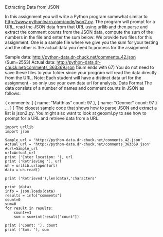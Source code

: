 Extracting Data from JSON

In this assignment you will write a Python program somewhat similar to http://www.pythonlearn.com/code/json2.py. The program will prompt for a URL, read the JSON data from that URL using urllib and then parse and extract the comment counts from the JSON data, compute the sum of the numbers in the file and enter the sum below:
We provide two files for this assignment. One is a sample file where we give you the sum for your testing and the other is the actual data you need to process for the assignment.

Sample data: http://python-data.dr-chuck.net/comments_42.json (Sum=2553)
Actual data: http://python-data.dr-chuck.net/comments_363369.json (Sum ends with 67)
You do not need to save these files to your folder since your program will read the data directly from the URL. Note: Each student will have a distinct data url for the assignment - so only use your own data url for analysis.
Data Format
The data consists of a number of names and comment counts in JSON as follows:

{
  comments: [
    {
      name: "Matthias"
      count: 97
    },
    {
      name: "Geomer"
      count: 97
    }
    ...
  ]
}
The closest sample code that shows how to parse JSON and extract a list is json2.py. You might also want to look at geoxml.py to see how to prompt for a URL and retrieve data from a URL.


```
import urllib
import json

Sample_url = 'http://python-data.dr-chuck.net/comments_42.json'
Actual_url = 'http://python-data.dr-chuck.net/comments_363369.json'
#url=Sample_url
url=Actual_url
print ('Enter location: '), url
print ('Retrieving '), url  
uh = urllib.urlopen(url)
data = uh.read()

print ('Retrieved'),len(data),'characters'

print (data)
info = json.loads(data)
results = info["comments"]
count=0
sum=0
for result in results:
    count+=1
    sum = sum+int(result["count"])

print ('Count: '), count
print ('Sum: '), sum
```

